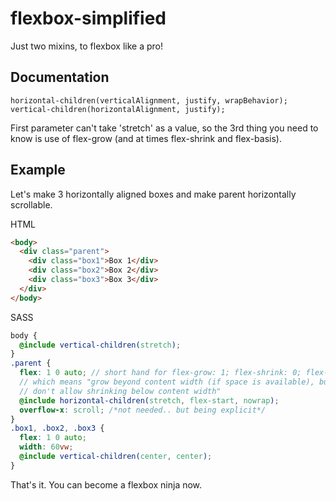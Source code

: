 # flexbox-simplified
Just two mixins, to flexbox like a pro!

## Documentation
```
horizontal-children(verticalAlignment, justify, wrapBehavior);
vertical-children(horizontalAlignment, justify);
```

First parameter can't take 'stretch' as a value, so the 3rd thing you need to know is
use of flex-grow (and at times flex-shrink and flex-basis).

## Example
Let's make 3 horizontally aligned boxes and make parent horizontally scrollable.

HTML
```html
<body>
  <div class="parent">
    <div class="box1">Box 1</div>
    <div class="box2">Box 2</div>
    <div class="box3">Box 3</div>
  </div>
</body>
```

SASS
```scss
body {
  @include vertical-children(stretch);
}
.parent {
  flex: 1 0 auto; // short hand for flex-grow: 1; flex-shrink: 0; flex-basis: auto;
  // which means "grow beyond content width (if space is available), but
  // don't allow shrinking below content width"
  @include horizontal-children(stretch, flex-start, nowrap);
  overflow-x: scroll; /*not needed.. but being explicit*/
}
.box1, .box2, .box3 {
  flex: 1 0 auto;
  width: 60vw;
  @include vertical-children(center, center);
}
```

That's it. You can become a flexbox ninja now.
